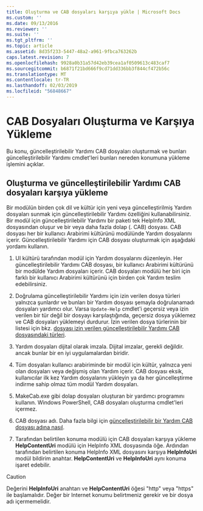 ```yaml
---
title: Oluşturma ve CAB dosyaları karşıya yükle | Microsoft Docs
ms.custom: ''
ms.date: 09/13/2016
ms.reviewer: ''
ms.suite: ''
ms.tgt_pltfrm: ''
ms.topic: article
ms.assetid: 8d35f233-5447-48a2-a961-9fbca763262b
caps.latest.revision: 7
ms.openlocfilehash: 9928a0b31a57d42eb39cea1af0509613c483caf7
ms.sourcegitcommit: b6871f21bd666f9cd71dd336bb3f844cf472b56c
ms.translationtype: MT
ms.contentlocale: tr-TR
ms.lasthandoff: 02/03/2019
ms.locfileid: "56848667"
---
```

# <a name="how-to-create-and-upload-cab-files"></a>CAB Dosyaları Oluşturma ve Karşıya Yükleme

Bu konu, güncelleştirilebilir Yardımı CAB dosyaları oluşturmak ve bunları güncelleştirilebilir Yardımı cmdlet'leri bunları nereden konumuna yükleme işlemini açıklar.

## <a name="how-to-create-and-upload-updatable-help-cab-files"></a>Oluşturma ve güncelleştirilebilir Yardımı CAB dosyaları karşıya yükleme

Bir modülün birden çok dil ve kültür için yeni veya güncelleştirilmiş Yardım dosyaları sunmak için güncelleştirilebilir Yardımı özelliğini kullanabilirsiniz. Bir modül için güncelleştirilebilir Yardımı bir paketi tek HelpInfo XML dosyasından oluşur ve bir veya daha fazla dolap (. CAB) dosyası. CAB dosyası her bir kullanıcı Arabirimi kültürünü modülünde Yardım dosyalarını içerir. Güncelleştirilebilir Yardımı için CAB dosyası oluşturmak için aşağıdaki yordamı kullanın.

1. UI kültürü tarafından modül için Yardım dosyalarını düzenleyin. Her güncelleştirilebilir Yardımı CAB dosyası, bir kullanıcı Arabirimi kültürünü bir modülde Yardım dosyaları içerir. CAB dosyaları modülü her biri için farklı bir kullanıcı Arabirimi kültürünü için birden çok Yardım teslim edebilirsiniz.

2. Doğrulama güncelleştirilebilir Yardımı için izin verilen dosya türleri yalnızca şunlardır ve bunları bir Yardım dosyası şemayla doğrulanamadı dosyaları yardımcı olur. Varsa `Update-Help` cmdlet'i geçersiz veya izin verilen bir tür değil bir dosyayı karşılaştığında, geçersiz dosya yüklemez ve CAB dosyaları yüklemeyi durdurur. İzin verilen dosya türlerinin bir listesi için bkz. [dosyası izin verilen güncelleştirilebilir Yardımı CAB dosyasındaki türleri](./file-types-permitted-in-an-updatable-help-cab-file.md).

3. Yardım dosyaları dijital olarak imzala. Dijital imzalar, gerekli değildir. ancak bunlar bir en iyi uygulamalardan biridir.

4. Tüm dosyaları kullanıcı arabiriminde bir modül için kültür, yalnızca yeni olan dosyaları veya değişmiş olan Yardım içerir. CAB dosyası eksik, kullanıcılar ilk kez Yardım dosyalarını yükleyin ya da her güncelleştirme indirme sahip olmaz tüm modül Yardım dosyaları.

5. MakeCab.exe gibi dolap dosyaları oluşturan bir yardımcı programını kullanın. Windows PowerShell, CAB dosyaları oluşturma cmdlet'leri içermez.

6. CAB dosyası adı. Daha fazla bilgi için [güncelleştirilebilir bir Yardım CAB dosyası adına nasıl](./how-to-name-an-updatable-help-cab-file.md).

7. Tarafından belirtilen konuma modülü için CAB dosyaları karşıya yükleme **HelpContentUri** modülü için HelpInfo XML dosyasında öğe. Ardından tarafından belirtilen konuma HelpInfo XML dosyasını karşıya **HelpInfoUri** modül bildirim anahtar. **HelpContentUri** ve **HelpInfoUri** aynı konuma işaret edebilir.

> [!CAUTION]
> Değerini **HelpInfoUri** anahtarı ve **HelpContentUri** öğesi "http" veya "https" ile başlamalıdır. Değer bir Internet konumu belirtmeniz gerekir ve bir dosya adı içermemelidir.